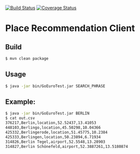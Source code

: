 [![Build Status](https://travis-ci.org/mkorszun/PlaceRecommendationClient.svg)](https://travis-ci.org/mkorszun/PlaceRecommendationClient)
[![Coverage Status](https://coveralls.io/repos/mkorszun/PlaceRecommendationClient/badge.png?branch=master)](https://coveralls.io/r/mkorszun/PlaceRecommendationClient?branch=master)
# Place Recommendation Client

## Build
~~~bash
$ mvn clean package
~~~

## Usage
~~~bash
$ java -jar bin/GoEuroTest.jar SEARCH_PHRASE
~~~

## Example:
~~~bash
$ java -jar bin/GoEuroTest.jar BERLIN
$ cat out.csv
376217,Berlin,location,52.52437,13.41053
448103,Berlingo,location,45.50298,10.04366
425332,Berlingerode,location,51.45775,10.2384
425333,Berlingen,location,50.23894,6.71934
314826,Berlin Tegel,airport,52.5548,13.28903
314827,Berlin Schönefeld,airport,52.3887261,13.5180874
~~~
